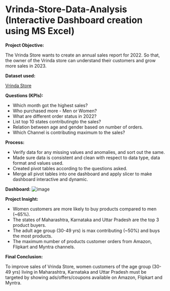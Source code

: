 # Vrinda-Store-Data-Analysis (Interactive Dashboard creation using MS Excel)

**Project Objective:**

The Vrinda Store wants to create an annual sales report for 2022. So that, the owner of the Vrinda store can understand their customers and grow more sales in 2023.

**Dataset used:**

[Vrinda Store](https://github.com/poojarao76/Vrinda-Store-Data-Analysis/blob/main/Vrinda%20Store%20Data.xlsx)

**Questions (KPIs):**

* Which month got the highest sales?
* Who purchased more - Men or Women?
* What are different order status in 2022?
* List top 10 states contributingto the sales?
* Relation between age and gender based on number of orders.
* Which Channel is contributing maximum to the sales?

**Process:**

* Verify data for any missing values and anomalies, and sort out the same.
* Made sure data is consistent and clean with respect to data type, data format and values used.
* Created pivot tables according to the questions asked.
* Merge all pivot tables into one dashboard and apply slicer to make dashboard interactive and dynamic.

**Dashboard:**
![image](https://github.com/poojarao76/Vrinda-Store-Data-Analysis/assets/132984172/9bb4d3a3-750f-42df-8ce4-3e42885edaa7)


**Project Insight:**

* Women customers are more likely to buy products compared to men (~65%).
* The states of Maharashtra, Karnataka and Uttar Pradesh are the top 3 product buyers.
* The adult age group (30-49 yrs) is max contributing (~50%) and buys the most products.
* The maximum number of products customer orders from Amazon, Flipkart and Myntra channels.

**Final Conclusion:**

To improve sales of Vrinda Store, women customers of the age group (30-49 yrs) living in Maharashtra, Karnataka and Uttar Pradesh must be targeted by showing ads/offers/coupons available on Amazon, Flipkart and Myntra.
